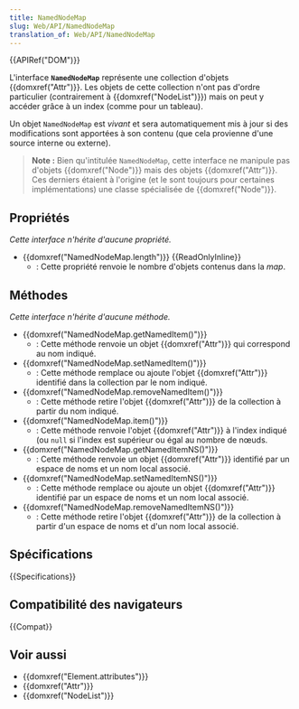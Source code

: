 ```yaml
---
title: NamedNodeMap
slug: Web/API/NamedNodeMap
translation_of: Web/API/NamedNodeMap
---
```


{{APIRef("DOM")}}

L'interface **`NamedNodeMap`** représente une collection d'objets {{domxref("Attr")}}. Les objets de cette collection n'ont pas d'ordre particulier (contrairement à {{domxref("NodeList")}}) mais on peut y accéder grâce à un index (comme pour un tableau).

Un objet `NamedNodeMap` est _vivant_ et sera automatiquement mis à jour si des modifications sont apportées à son contenu (que cela provienne d'une source interne ou externe).

> **Note :** Bien qu'intitulée `NamedNodeMap`, cette interface ne manipule pas d'objets {{domxref("Node")}} mais des objets {{domxref("Attr")}}. Ces derniers étaient à l'origine (et le sont toujours pour certaines implémentations) une classe spécialisée de {{domxref("Node")}}.

## Propriétés

_Cette interface n'hérite d'aucune propriété._

- {{domxref("NamedNodeMap.length")}} {{ReadOnlyInline}}
  - : Cette propriété renvoie le nombre d'objets contenus dans la _map_.

## Méthodes

_Cette interface n'hérite d'aucune méthode._

- {{domxref("NamedNodeMap.getNamedItem()")}}
  - : Cette méthode renvoie un objet {{domxref("Attr")}} qui correspond au nom indiqué.
- {{domxref("NamedNodeMap.setNamedItem()")}}
  - : Cette méthode remplace ou ajoute l'objet {{domxref("Attr")}} identifié dans la collection par le nom indiqué.
- {{domxref("NamedNodeMap.removeNamedItem()")}}
  - : Cette méthode retire l'objet {{domxref("Attr")}} de la collection à partir du nom indiqué.
- {{domxref("NamedNodeMap.item()")}}
  - : Cette méthode renvoie l'objet {{domxref("Attr")}} à l'index indiqué (ou `null` si l'index est supérieur ou égal au nombre de nœuds.
- {{domxref("NamedNodeMap.getNamedItemNS()")}}
  - : Cette méthode renvoie un objet {{domxref("Attr")}} identifié par un espace de noms et un nom local associé.
- {{domxref("NamedNodeMap.setNamedItemNS()")}}
  - : Cette méthode remplace ou ajoute un objet {{domxref("Attr")}} identifié par un espace de noms et un nom local associé.
- {{domxref("NamedNodeMap.removeNamedItemNS()")}}
  - : Cette méthode retire l'objet {{domxref("Attr")}} de la collection à partir d'un espace de noms et d'un nom local associé.

## Spécifications

{{Specifications}}

## Compatibilité des navigateurs

{{Compat}}

## Voir aussi

- {{domxref("Element.attributes")}}
- {{domxref("Attr")}}
- {{domxref("NodeList")}}
